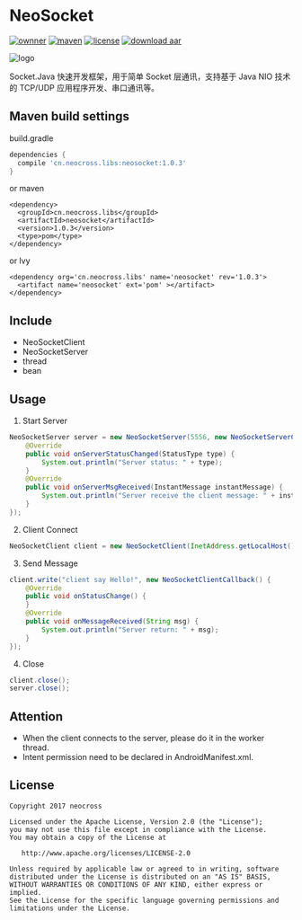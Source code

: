 # NeoSocket
[![ownner](https://img.shields.io/badge/owner-neocross-green.svg)](http://www.neocorss.cn)
[![maven](https://img.shields.io/badge/maven-v1.0.3-ff69b4.svg)](https://bintray.com/neocross2017/maven/NeoSocket)
[![license](https://img.shields.io/hexpm/l/plug.svg)](https://www.apache.org/licenses/LICENSE-2.0.html)
[![download aar](https://img.shields.io/badge/Download-aar-yellowgreen.svg)](https://dl.bintray.com/neocross2017/maven/cn/neocross/libs/neosocket/1.0.3/neosocket-1.0.3.aar)

![logo](https://github.com/neocross/NeoSocket/blob/master/library/pom_icon.png)

Socket.Java 快速开发框架，用于简单 Socket 层通讯，支持基于 Java NIO 技术的 TCP/UDP 应用程序开发、串口通讯等。

## Maven build settings
build.gradle
```gradle
dependencies {
  compile 'cn.neocross.libs:neosocket:1.0.3'
}
```
or maven
```maven
<dependency>
  <groupId>cn.neocross.libs</groupId>
  <artifactId>neosocket</artifactId>
  <version>1.0.3</version>
  <type>pom</type>
</dependency>
```
or lvy
```lvy
<dependency org='cn.neocross.libs' name='neosocket' rev='1.0.3'>
  <artifact name='neosocket' ext='pom' ></artifact>
</dependency>
```
## Include
- NeoSocketClient
- NeoSocketServer
- thread
- bean

## Usage
1. Start Server
```java
NeoSocketServer server = new NeoSocketServer(5556, new NeoSocketServerCallback() {
    @Override
    public void onServerStatusChanged(StatusType type) {
        System.out.println("Server status: " + type);
    }
    @Override
    public void onServerMsgReceived(InstantMessage instantMessage) {
        System.out.println("Server receive the client message: " + instantMessage.getMessage());
    }
});
```
2. Client Connect
```java
NeoSocketClient client = new NeoSocketClient(InetAddress.getLocalHost(), 5556);
```
3. Send Message
```java
client.write("client say Hello!", new NeoSocketClientCallback() {
    @Override
    public void onStatusChange() {
    }
    @Override
    public void onMessageReceived(String msg) {
        System.out.println("Server return: " + msg);
    }
});
```
4. Close
```java
client.close();
server.close();
```

## Attention
- When the client connects to the server, please do it in the worker thread.
- Intent permission need to be declared in AndroidManifest.xml.

## License

    Copyright 2017 neocross

    Licensed under the Apache License, Version 2.0 (the "License");
    you may not use this file except in compliance with the License.
    You may obtain a copy of the License at

       http://www.apache.org/licenses/LICENSE-2.0

    Unless required by applicable law or agreed to in writing, software
    distributed under the License is distributed on an "AS IS" BASIS,
    WITHOUT WARRANTIES OR CONDITIONS OF ANY KIND, either express or implied.
    See the License for the specific language governing permissions and
    limitations under the License.
